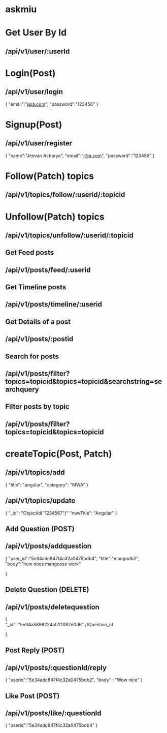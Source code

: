 # askmiu

# Get User By Id
## /api/v1/user/:userId


# Login(Post)
## /api/v1/user/login


{
	"email":"j@a.com",
	"password":"123456"
}
# Signup(Post)
## /api/v1/user/register

{
	"name":"Jeevan Acharya",
	"email":"j@a.com",
	"password":"123456"
}

# Follow(Patch)  topics
## /api/v1/topics/follow/:userid/:topicid

# Unfollow(Patch) topics
## /api/v1/topics/unfollow/:userid/:topicid

## Get Feed posts
## /api/v1/posts/feed/:userid

## Get Timeline posts
## /api/v1/posts/timeline/:userid

## Get Details of a post
## /api/v1/posts/:postid


## Search for posts
## /api/v1/posts/filter?topics=topicid&topics=topicid&searchstring=searchquery

## Filter posts by topic
## /api/v1/posts/filter?topics=topicid&topics=topicid

# createTopic(Post, Patch)
## /api/v1/topics/add
{
    "title": "angular",
    "category": "MWA"
}
## /api/v1/topics/update

{
	"_id": "ObjectId("1234567")"
	"newTitle": "Angular"
}

## Add Question  (POST)
## /api/v1/posts/addquestion

{
 	"user_id":"5e34adc847f4c32a0475bdb4",
 	  "title":"mangodb2",
      "body":"how does mangoose work"
       
 }

 ## Delete Question (DELETE)
 ## /api/v1/posts/deletequestion

 {  
  	"_id": "5e34a5896224af7f1082e0d6"  //Question_id
        
 }

 ## Post Reply (POST)

## /api/v1/posts/:questionId/reply

{
	"userid":"5e34adc847f4c32a0475bdb2",
    "body" : "Wow nice"
}

## Like Post (POST)

## /api/v1/posts/like/:questionId
{
	"userid":"5e34adc847f4c32a0475bdb4"
}